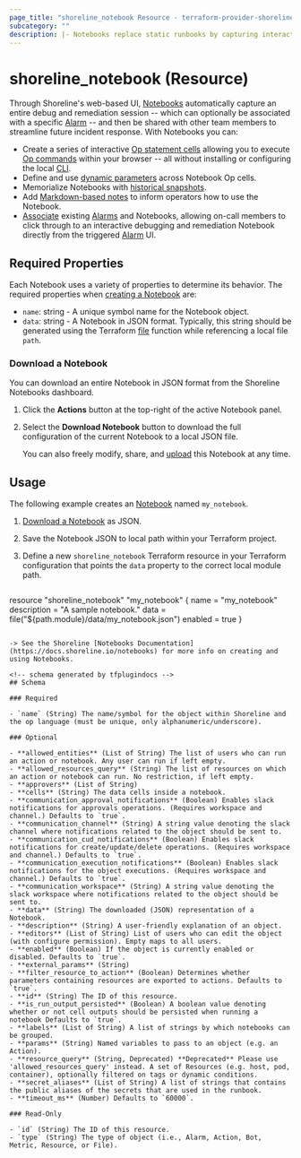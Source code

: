 ```yaml
---
page_title: "shoreline_notebook Resource - terraform-provider-shoreline"
subcategory: ""
description: |- Notebooks replace static runbooks by capturing interactive debug and remediation sessions in a convenient UI.
---
```


# shoreline_notebook (Resource)

Through Shoreline's web-based UI, [Notebooks](https://docs.shoreline.io/notebooks) automatically capture an entire debug and remediation session -- which can optionally be associated with a specific [Alarm](https://docs.shoreline.io/alarms) -- and then be shared with other team members to streamline future incident response. With Notebooks you can:

- Create a series of interactive [Op statement cells](https://docs.shoreline.io/notebooks#op-statements) allowing you to execute [Op commands](https://docs.shoreline.io/op/commands) within your browser -- all without installing or configuring the local [CLI](https://docs.shoreline.io/cli).
- Define and use [dynamic parameters](https://docs.shoreline.io/notebooks/parameters) across Notebook Op cells.
- Memorialize Notebooks with [historical snapshots](https://docs.shoreline.io/notebooks/runs).
- Add [Markdown-based notes](https://docs.shoreline.io/notebooks#notes) to inform operators how to use the Notebook.
- [Associate](https://docs.shoreline.io/notebooks#alarm-association) existing [Alarms](https://docs.shoreline.io/alarms) and Notebooks, allowing on-call members to click through to an interactive debugging and remediation Notebook directly from the triggered [Alarm](https://docs.shoreline.io/alarms) UI.

## Required Properties

Each Notebook uses a variety of properties to determine its behavior. The required properties when [creating a Notebook](https://docs.shoreline.io/notebooks#create-a-notebook) are:

- `name`: string - A unique symbol name for the Notebook object.
- `data`: string - A Notebook in JSON format.  Typically, this string should be generated using the Terraform [file](https://www.terraform.io/language/functions/file) function while referencing a local file `path`.

### Download a Notebook

You can download an entire Notebook in JSON format from the Shoreline Notebooks dashboard.

1. Click the **Actions** button at the top-right of the active Notebook panel.
2. Select the **Download Notebook** button to download the full configuration of the current Notebook to a local JSON file.

   You can also freely modify, share, and [upload](https://docs.shoreline.io/notebooks#upload-a-notebook) this Notebook at any time.

## Usage

The following example creates an [Notebook](https://docs.shoreline.io/notebooks) named `my_notebook`.

1. [Download a Notebook](https://docs.shoreline.io#download-a-notebook) as JSON.
2. Save the Notebook JSON to local path within your Terraform project.
3. Define a new `shoreline_notebook` Terraform resource in your Terraform configuration that points the `data` property to the correct local module path.

   ```terraform
resource "shoreline_notebook" "my_notebook" {
  name        = "my_notebook"
  description = "A sample notebook."
  data        = file("${path.module}/data/my_notebook.json")
  enabled     = true
}
```

-> See the Shoreline [Notebooks Documentation](https://docs.shoreline.io/notebooks) for more info on creating and using Notebooks.

<!-- schema generated by tfplugindocs -->
## Schema

### Required

- `name` (String) The name/symbol for the object within Shoreline and the op language (must be unique, only alphanumeric/underscore).

### Optional

- **allowed_entities** (List of String) The list of users who can run an action or notebook. Any user can run if left empty.
- **allowed_resources_query** (String) The list of resources on which an action or notebook can run. No restriction, if left empty.
- **approvers** (List of String)
- **cells** (String) The data cells inside a notebook.
- **communication_approval_notifications** (Boolean) Enables slack notifications for approvals operations. (Requires workspace and channel.) Defaults to `true`.
- **communication_channel** (String) A string value denoting the slack channel where notifications related to the object should be sent to.
- **communication_cud_notifications** (Boolean) Enables slack notifications for create/update/delete operations. (Requires workspace and channel.) Defaults to `true`.
- **communication_execution_notifications** (Boolean) Enables slack notifications for the object executions. (Requires workspace and channel.) Defaults to `true`.
- **communication_workspace** (String) A string value denoting the slack workspace where notifications related to the object should be sent to.
- **data** (String) The downloaded (JSON) representation of a Notebook.
- **description** (String) A user-friendly explanation of an object.
- **editors** (List of String) List of users who can edit the object (with configure permission). Empty maps to all users.
- **enabled** (Boolean) If the object is currently enabled or disabled. Defaults to `true`.
- **external_params** (String)
- **filter_resource_to_action** (Boolean) Determines whether parameters containing resources are exported to actions. Defaults to `true`.
- **id** (String) The ID of this resource.
- **is_run_output_persisted** (Boolean) A boolean value denoting whether or not cell outputs should be persisted when running a notebook Defaults to `true`.
- **labels** (List of String) A list of strings by which notebooks can be grouped.
- **params** (String) Named variables to pass to an object (e.g. an Action).
- **resource_query** (String, Deprecated) **Deprecated** Please use 'allowed_resources_query' instead. A set of Resources (e.g. host, pod, container), optionally filtered on tags or dynamic conditions.
- **secret_aliases** (List of String) A list of strings that contains the public aliases of the secrets that are used in the runbook.
- **timeout_ms** (Number) Defaults to `60000`.

### Read-Only

- `id` (String) The ID of this resource.
- `type` (String) The type of object (i.e., Alarm, Action, Bot, Metric, Resource, or File).
